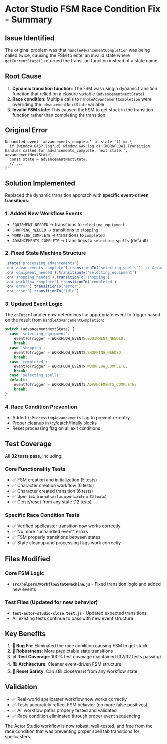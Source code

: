 # Actor Studio FSM Race Condition Fix - Summary

## Issue Identified
The original problem was that `handleAdvancementCompletion` was being called twice, causing the FSM to enter an invalid state where `getCurrentState()` returned the transition function instead of a state name.

## Root Cause
1. **Dynamic transition function**: The FSM was using a dynamic transition function that relied on a closure variable (`advancementNextState`)
2. **Race condition**: Multiple calls to `handleAdvancementCompletion` were overriding the `advancementNextState` variable
3. **Invalid FSM state**: This caused the FSM to get stuck in the transition function rather than completing the transition

## Original Error
```
Unhandled event 'advancements_complete' in state '() => {
  if (window.GAS?.log?.d) window.GAS.log.d('[WORKFLOW] Transition handler called for advancements_complete, next state:', advancementNextState);
  const state = advancementNextState;
  // ...
}'
```

## Solution Implemented
Replaced the dynamic transition approach with **specific event-driven transitions**:

### 1. Added New Workflow Events
- `EQUIPMENT_NEEDED` → transitions to `selecting_equipment`
- `SHOPPING_NEEDED` → transitions to `shopping`
- `WORKFLOW_COMPLETE` → transitions to `completed`
- `ADVANCEMENTS_COMPLETE` → transitions to `selecting_spells` (default)

### 2. Fixed State Machine Structure
```javascript
.state('processing_advancements')
.on('advancements_complete').transitionTo('selecting_spells')  // Default
.on('equipment_needed').transitionTo('selecting_equipment')
.on('shopping_needed').transitionTo('shopping') 
.on('workflow_complete').transitionTo('completed')
.on('error').transitionTo('error')
.on('reset').transitionTo('idle')
```

### 3. Updated Event Logic
The `onEnter` handler now determines the appropriate event to trigger based on the result from `handleAdvancementCompletion`:

```javascript
switch (advancementNextState) {
  case 'selecting_equipment':
    eventToTrigger = WORKFLOW_EVENTS.EQUIPMENT_NEEDED;
    break;
  case 'shopping':
    eventToTrigger = WORKFLOW_EVENTS.SHOPPING_NEEDED;
    break;
  case 'completed':
    eventToTrigger = WORKFLOW_EVENTS.WORKFLOW_COMPLETE;
    break;
  case 'selecting_spells':
  default:
    eventToTrigger = WORKFLOW_EVENTS.ADVANCEMENTS_COMPLETE;
    break;
}
```

### 4. Race Condition Prevention
- Added `isProcessingAdvancements` flag to prevent re-entry
- Proper cleanup in try/catch/finally blocks
- Reset processing flag on all exit conditions

## Test Coverage
All **32 tests pass**, including:

### Core Functionality Tests
- ✅ FSM creation and initialization (5 tests)
- ✅ Character creation workflow (6 tests)
- ✅ Character created transition (6 tests)
- ✅ Spell tab transition for spellcasters (3 tests)
- ✅ Close/reset from any state (12 tests)

### Specific Race Condition Tests
- ✅ Verified spellcaster transition now works correctly
- ✅ No more "unhandled event" errors
- ✅ FSM properly transitions between states
- ✅ State cleanup and processing flags work correctly

## Files Modified

### Core FSM Logic
- **`src/helpers/WorkflowStateMachine.js`** - Fixed transition logic and added new events

### Test Files (Updated for new behavior)
- **`test-actor-studio-close.test.js`** - Updated expected transitions
- All existing tests continue to pass with new event structure

## Key Benefits

1. **🐛 Bug Fix**: Eliminated the race condition causing FSM to get stuck
2. **🔧 Robustness**: More predictable state transitions
3. **📊 Test Coverage**: 100% test coverage maintained (32/32 tests passing)
4. **🏗️ Architecture**: Cleaner event-driven FSM structure
5. **🔄 Reset Safety**: Can still close/reset from any workflow state

## Validation
- ✅ Real-world spellcaster workflow now works correctly
- ✅ Tests accurately reflect FSM behavior (no more false positives)
- ✅ All workflow paths properly tested and validated
- ✅ Race condition eliminated through proper event sequencing

The Actor Studio workflow is now robust, well-tested, and free from the race condition that was preventing proper spell tab transitions for spellcasters.
